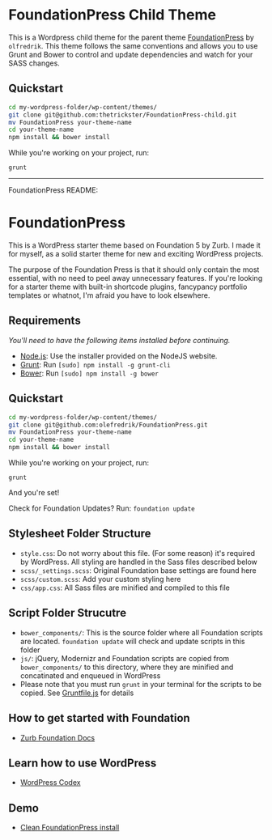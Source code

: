 # FoundationPress Child Theme

This is a Wordpress child theme for the parent theme [FoundationPress](https://github.com/olefredrik/FoundationPress) by `olfredrik`.  This theme follows the same conventions and allows you to use Grunt and Bower to control and update dependencies and watch for your SASS changes. 

## Quickstart

```bash
cd my-wordpress-folder/wp-content/themes/
git clone git@github.com:thetrickster/FoundationPress-child.git
mv FoundationPress your-theme-name
cd your-theme-name
npm install && bower install
```

While you're working on your project, run:

`grunt`

- - -

FoundationPress README:

# FoundationPress

This is a WordPress starter theme based on Foundation 5 by Zurb. 
I made it for myself, as a solid starter theme for new and exciting WordPress projects.

The purpose of the Foundation Press is that it should only contain the most essential, with no need to peel away unnecessary features. If you're looking for a starter theme with built-in shortcode plugins, fancypancy portfolio templates or whatnot, I'm afraid you have to look elsewhere. 

## Requirements

*You'll need to have the following items installed before continuing.*

  * [Node.js](http://nodejs.org): Use the installer provided on the NodeJS website.
  * [Grunt](http://gruntjs.com/): Run `[sudo] npm install -g grunt-cli`
  * [Bower](http://bower.io): Run `[sudo] npm install -g bower`

## Quickstart

```bash
cd my-wordpress-folder/wp-content/themes/
git clone git@github.com:olefredrik/FoundationPress.git
mv FoundationPress your-theme-name
cd your-theme-name
npm install && bower install
```

While you're working on your project, run:

`grunt`

And you're set!

Check for Foundation Updates? Run:
`foundation update`


## Stylesheet Folder Structure

  * `style.css`: Do not worry about this file. (For some reason) it's required by WordPress. All styling are handled in the Sass files described below
  * `scss/_settings.scss`: Original Foundation base settings are found here
  * `scss/custom.scss`: Add your custom styling here
  * `css/app.css`: All Sass files are minified and compiled to this file

## Script Folder Strucutre
  
  * `bower_components/`: This is the source folder where all Foundation scripts are located. `foundation update` will check and update scripts in this folder
  * `js/`: jQuery, Modernizr and Foundation scripts are copied from `bower_components/` to this directory, where they are minified and concatinated and enqueued in WordPress
  * Please note that you must run `grunt` in your terminal for the scripts to be copied. See [Gruntfile.js](https://github.com/olefredrik/FoundationPress/blob/master/Gruntfile.js) for details

## How to get started with Foundation

* [Zurb Foundation Docs](http://foundation.zurb.com/docs/)

## Learn how to use WordPress

* [WordPress Codex](http://codex.wordpress.org/)

## Demo

* [Clean FoundationPress install](http://foundationpress.olefredrik.com/)